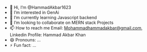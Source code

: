 - 👋 Hi, I’m @HammadAkbar1623
- 👀 I’m interested in GenAi
- 🌱 I’m currently learning Javascript backend
- 💞️ I’m looking to collaborate on MERN stack Projects
- 📫 How to reach me Email: Mohammadhammadakbar@gmail.com,  Linkedin Profile: Hammad Akbar Khan
- 😄 Pronouns: ...
- ⚡ Fun fact: ...

<!---
HammadAkbar1623/HammadAkbar1623 is a ✨ special ✨ repository because its `README.md` (this file) appears on your GitHub profile.
You can click the Preview link to take a look at your changes.
--->
